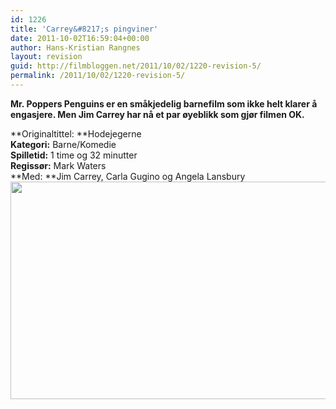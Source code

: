 ```yaml
---
id: 1226
title: 'Carrey&#8217;s pingviner'
date: 2011-10-02T16:59:04+00:00
author: Hans-Kristian Rangnes
layout: revision
guid: http://filmbloggen.net/2011/10/02/1220-revision-5/
permalink: /2011/10/02/1220-revision-5/
---
```

**Mr. Poppers Penguins er en småkjedelig barnefilm som ikke helt klarer å engasjere. Men Jim Carrey har nå et par øyeblikk som gjør filmen OK.**<!--more-->

**Originaltittel: **Hodejegerne  
**Kategori:** Barne/Komedie  
**Spilletid:** 1 time og 32 minutter  
**Regissør:** Mark Waters  
**Med: **Jim Carrey, Carla Gugino og Angela Lansbury  
<a href="http://filmbloggen.net/?attachment_id=1221" rel="attachment wp-att-1221"><img class="alignnone size-large wp-image-1221" src="http://filmbloggen.net/wp-content/uploads//2011/10/iwnvelk15-620x348.jpg" alt="" width="620" height="348" /></p> 

<p>
  </a>
</p>